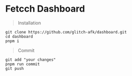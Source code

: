 # Fetcch Dashboard

> Installation

```
git clone https://github.com/glitch-afk/dashboard.git
cd dashboard
pnpm i
```

> Commit

```
git add "your changes"
pnpm run commit
git push
```
